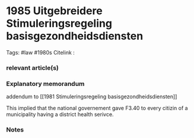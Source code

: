 # 1985 Uitgebreidere Stimuleringsregeling basisgezondheidsdiensten
Tags: #law #1980s
Citelink :


### relevant article(s)

### Explanatory memorandum

addendum to [[1981 Stimuleringsregeling basisgezondheidsdiensten]]

This implied that the national governement gave F3.40 to every citizin of a municipality having a district health serivce.

### Notes